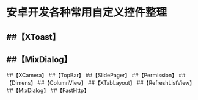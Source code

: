 # 安卓开发各种常用自定义控件整理

##【XToast】
--
##【MixDialog】
----
##【XCamera】
##【TopBar】
##【SlidePager】
##【Permission】
##【Dimens】
##【ColumnView】
##【XTabLayout】
##【RefreshListView】
##【MixDialog】
##【FastHttp】